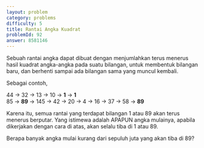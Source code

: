 ```yaml
---
layout: problem
category: problems
difficulty: 5
title: Rantai Angka Kuadrat
problemId: 92
answer: 8581146
---
```

Sebuah rantai angka dapat dibuat dengan menjumlahkan terus menerus hasil kuadrat angka-angka pada suatu bilangan, untuk membentuk bilangan baru, dan berhenti sampai ada bilangan sama yang muncul kembali.

Sebagai contoh,

44 → 32 → 13 → 10 → **1** → **1**  
 85 → **89** → 145 → 42 → 20 → 4 → 16 → 37 → 58 → **89**

Karena itu, semua rantai yang terdapat bilangan 1 atau 89 akan terus menerus berputar. Yang istimewa adalah APAPUN angka mulainya, apabila dikerjakan dengan cara di atas, akan selalu tiba di 1 atau 89.

Berapa banyak angka mulai kurang dari sepuluh juta yang akan tiba di 89?
